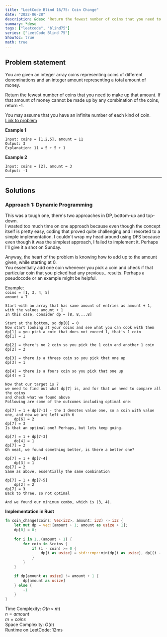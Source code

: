 ```yaml
---
title: "LeetCode Blind 16/75: Coin Change"
date: "2022-06-28"
description: &desc "Return the fewest number of coins that you need to make up that amount. If that amount of money cannot be made up by any combination of the coins, return -1."
summary: *desc
tags: ["leetcode", "blind75"]
series: ["LeetCode Blind 75"]
ShowToc: true
math: true
---
```


## Problem statement

You are given an integer array coins representing coins of different denominations and an integer amount representing a total amount of money.

Return the fewest number of coins that you need to make up that amount. If that amount of money cannot be made up by any combination of the coins, return -1.

You may assume that you have an infinite number of each kind of coin.  
[Link to problem](https://leetcode.com/problems/coin-change/)

**Example 1**

```
Input: coins = [1,2,5], amount = 11
Output: 3
Explanation: 11 = 5 + 5 + 1
```

**Example 2**

```
Input: coins = [2], amount = 3
Output: -1
```

---

## Solutions

### Approach 1: Dynamic Programming

This was a tough one, there's two approaches in DP, bottom-up and top-down.  
I wasted too much time on one approach because even though the concept itself
is pretty easy, coding that proved quite challenging and I resorted to a simple
implementation. I couldn't wrap my head around using DFS because even though
it was the simplest approach, I failed to implement it. Perhaps I'll give it a shot
on Sunday.

Anyway, the heart of the problem is knowing how to add up to the amount given, while
starting at 0.  
You essentially add one coin whenever you pick a coin and check if that particular coin
that you picked had any previous.. results. Perhaps a pseudocode or an example might be helpful.

Example:  
`coins = [1, 3, 4, 5]`  
`amount = 7`  

```text
Start with an array that has same amount of entries as amount + 1, with the values amount + 1
In this case, consider dp = [8, 8,...8]

Start at the bottom, so dp[0] = 0
Now start looking at your coins and see what you can cook with them
dp[1] = you pick a coin that does not exceed 1, that's 1 coin
dp[1] = 1 

dp[2] = there's no 2 coin so you pick the 1 coin and another 1 coin
dp[2] = 2

dp[3] = there is a threes coin so you pick that one up
dp[3] = 1

dp[4] = there is a fours coin so you pick that one up
dp[4] = 1

Now that our target is 7
we need to find out what dp[7] is, and for that we need to compare all the coins
and check what we found above
Following are some of the outcomes including optimal one:

dp[7] = 1 + dp[7-1] - the 1 denotes value one, so a coin with value one, and now we are left with 6
    dp[6] = 2
dp[7] = 3
Is that an optimal one? Perhaps, but lets keep going.

dp[7] = 1 + dp[7-3]
    do[4] = 1
dp[7] = 2
Oh neat, we found something better, is there a better one?

dp[7] = 1 + dp[7-4]
    dp[3] = 1
dp[7] = 2
Same as above, essentially the same combination 

dp[7] = 1 + dp[7-5]
    dp[2] = 2
dp[7] = 3
Back to three, so not optimal

And we found our minimum combo, which is (3, 4).
```

**Implementation in Rust**

```rs
fn coin_change(coins: Vec<i32>, amount: i32) -> i32 {
    let mut dp = vec![amount + 1; amount as usize + 1];
    dp[0] = 0;
    
    for i in 1..(amount + 1) {
        for coin in &coins {
            if (i - coin) >= 0 {
                dp[i as usize] = std::cmp::min(dp[i as usize], dp[(i - coin) as usize] + 1);
            }
        }
    }

    if dp[amount as usize] != amount + 1 {
        dp[amount as usize]
    } else {
        -1
    }
}
```

Time Complexity: $O(n\times{m})$  
$n = amount$  
$m = coins$  
Space Complexity: $O(n)$  
Runtime on LeetCode: $12$ms
